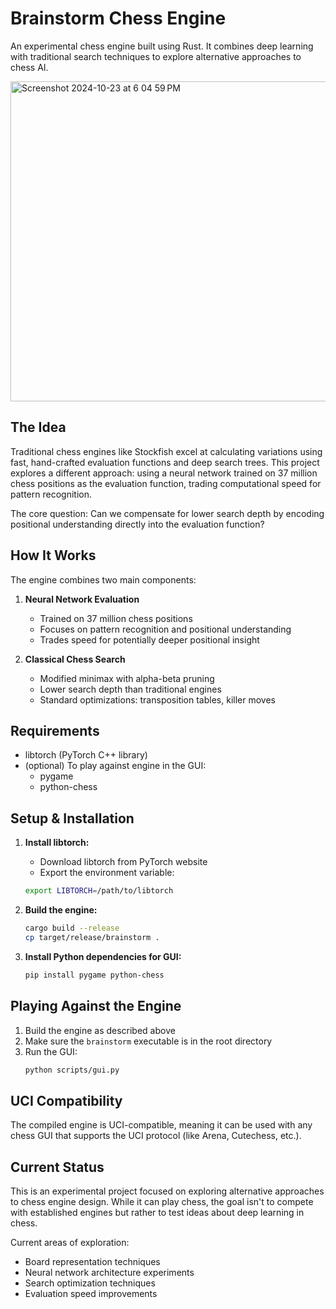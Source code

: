 # Brainstorm Chess Engine

An experimental chess engine built using Rust. It combines deep learning with traditional search techniques to explore alternative approaches to chess AI.

<img width="512" alt="Screenshot 2024-10-23 at 6 04 59 PM" src="https://github.com/user-attachments/assets/b22f3bfb-d127-4862-a539-0a2b10d19ec0">

## The Idea

Traditional chess engines like Stockfish excel at calculating variations using fast, hand-crafted evaluation functions and deep search trees. This project explores a different approach: using a neural network trained on 37 million chess positions as the evaluation function, trading computational speed for pattern recognition.

The core question: Can we compensate for lower search depth by encoding positional understanding directly into the evaluation function?

## How It Works

The engine combines two main components:

1. **Neural Network Evaluation**
   - Trained on 37 million chess positions
   - Focuses on pattern recognition and positional understanding
   - Trades speed for potentially deeper positional insight

2. **Classical Chess Search**
   - Modified minimax with alpha-beta pruning
   - Lower search depth than traditional engines
   - Standard optimizations: transposition tables, killer moves

## Requirements
- libtorch (PyTorch C++ library)
- (optional) To play against engine in the GUI:
  - pygame
  - python-chess

## Setup & Installation

1. **Install libtorch:**
   - Download libtorch from PyTorch website
   - Export the environment variable:
   ```bash
   export LIBTORCH=/path/to/libtorch
   ```

2. **Build the engine:**
   ```bash
   cargo build --release
   cp target/release/brainstorm .
   ```

3. **Install Python dependencies for GUI:**
   ```bash
   pip install pygame python-chess
   ```

## Playing Against the Engine

1. Build the engine as described above
2. Make sure the `brainstorm` executable is in the root directory
3. Run the GUI:
   ```bash
   python scripts/gui.py
   ```

## UCI Compatibility

The compiled engine is UCI-compatible, meaning it can be used with any chess GUI that supports the UCI protocol (like Arena, Cutechess, etc.).

## Current Status

This is an experimental project focused on exploring alternative approaches to chess engine design. While it can play chess, the goal isn't to compete with established engines but rather to test ideas about deep learning in chess.

Current areas of exploration:
- Board representation techniques
- Neural network architecture experiments
- Search optimization techniques
- Evaluation speed improvements
